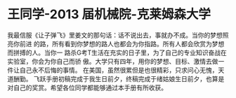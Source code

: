 # 王同学-2013 届机械院-克莱姆森大学

我最信服《让子弹飞》里姜文的那句话：话不说出去，事就办不成。当你的梦想照亮你前进 的路，所有看到你梦想的路人也都会为你指路。所有人都会欣赏为梦想而拼搏的人。当你一 路杀G考T生活在充实的日子里，为了自己的专业知识奋战在实验室，你会为你自己而骄 傲。大学只有四年，用你的梦想、目标、激情去做一件让自己永不后悔的事情。 在美国，虽然很累但是也很精彩，只求问心无愧，天道酬勤。 飞跃手册初稿完成于我生日前夕，终稿完成于绪姑娘生日前夕，也算是对自己的奖赏。希望各位同学都能够通过本手册有所收获。&#x20;
